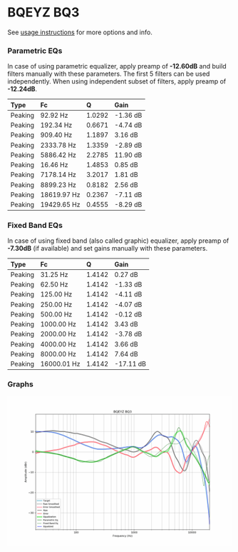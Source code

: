 # BQEYZ BQ3
See [usage instructions](https://github.com/jaakkopasanen/AutoEq#usage) for more options and info.

### Parametric EQs
In case of using parametric equalizer, apply preamp of **-12.60dB** and build filters manually
with these parameters. The first 5 filters can be used independently.
When using independent subset of filters, apply preamp of **-12.24dB**.

| Type    | Fc          |      Q | Gain     |
|:--------|:------------|:-------|:---------|
| Peaking | 92.92 Hz    | 1.0292 | -1.36 dB |
| Peaking | 192.34 Hz   | 0.6671 | -4.74 dB |
| Peaking | 909.40 Hz   | 1.1897 | 3.16 dB  |
| Peaking | 2333.78 Hz  | 1.3359 | -2.89 dB |
| Peaking | 5886.42 Hz  | 2.2785 | 11.90 dB |
| Peaking | 16.46 Hz    | 1.4853 | 0.85 dB  |
| Peaking | 7178.14 Hz  | 3.2017 | 1.81 dB  |
| Peaking | 8899.23 Hz  | 0.8182 | 2.56 dB  |
| Peaking | 18619.97 Hz | 0.2367 | -7.11 dB |
| Peaking | 19429.65 Hz | 0.4555 | -8.29 dB |

### Fixed Band EQs
In case of using fixed band (also called graphic) equalizer, apply preamp of **-7.30dB**
(if available) and set gains manually with these parameters.

| Type    | Fc          |      Q | Gain      |
|:--------|:------------|:-------|:----------|
| Peaking | 31.25 Hz    | 1.4142 | 0.27 dB   |
| Peaking | 62.50 Hz    | 1.4142 | -1.33 dB  |
| Peaking | 125.00 Hz   | 1.4142 | -4.11 dB  |
| Peaking | 250.00 Hz   | 1.4142 | -4.07 dB  |
| Peaking | 500.00 Hz   | 1.4142 | -0.12 dB  |
| Peaking | 1000.00 Hz  | 1.4142 | 3.43 dB   |
| Peaking | 2000.00 Hz  | 1.4142 | -3.78 dB  |
| Peaking | 4000.00 Hz  | 1.4142 | 3.66 dB   |
| Peaking | 8000.00 Hz  | 1.4142 | 7.64 dB   |
| Peaking | 16000.01 Hz | 1.4142 | -17.11 dB |

### Graphs
![](./BQEYZ%20BQ3.png)